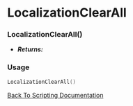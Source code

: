 # LocalizationClearAll

### LocalizationClearAll()
- ***Returns:*** 

### Usage

```Lua
LocalizationClearAll()
```


[Back To Scripting Documentation](../README.md)
